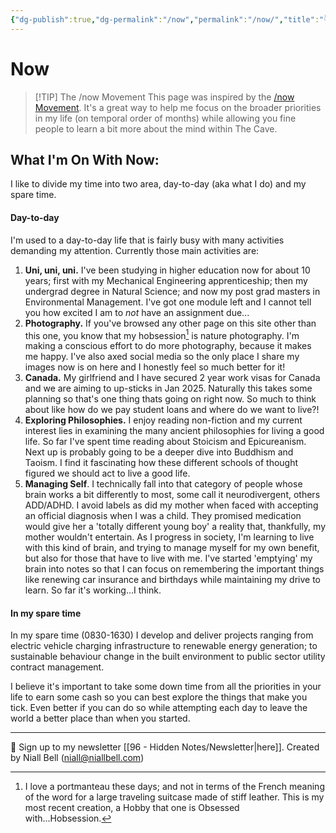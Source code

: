 ```yaml
---
{"dg-publish":true,"dg-permalink":"/now","permalink":"/now/","title":"👇 Now","noteIcon":null,"created":"2024-06-10T23:23:44.387+01:00","updated":"2024-06-11T00:13:39.582+01:00"}
---
```


# Now

>[!TIP] The /now Movement
>This page was inspired by the [/now Movement](https://nownownow.com/about). It's a great way to help me focus on the broader priorities in my life (on temporal order of months) while allowing you fine people to learn a bit more about the mind within The Cave.

## What I'm On With Now:

I like to divide my time into two area, day-to-day (aka what I do) and my spare time.

#### Day-to-day

I'm used to a day-to-day life that is fairly busy with many activities demanding my attention. Currently those main activities are:

1. **Uni, uni, uni.**  I've been studying in higher education now for about 10 years; first with my Mechanical Engineering apprenticeship; then my undergrad degree in Natural Science; and now my post grad masters in Environmental Management. I've got one module left and I cannot tell you how excited I am to *not* have an assignment due...
2. **Photography.**  If you've browsed any other page on this site other than this one, you know that my hobsession[^1] is nature photography. I'm making a conscious effort to do more photography, because it makes me happy. I've also axed social media so the only place I share my images now is on here and I honestly feel so much better for it!
3. **Canada.** My girlfriend and I have secured 2 year work visas for Canada and we are aiming to up-sticks in Jan 2025. Naturally this takes some planning so that's one thing thats going on right now. So much to think about like how do we pay student loans and where do we want to live?!
4. **Exploring Philosophies.**  I enjoy reading non-fiction and my current interest lies in examining the many ancient philosophies for living a good life. So far I've spent time reading about Stoicism and Epicureanism. Next up is probably going to be a deeper dive into Buddhism and Taoism. I find it fascinating how these different schools of thought figured we should act to live a good life.
5. **Managing Self**. I technically fall into that category of people whose brain works a bit differently to most, some call it neurodivergent, others ADD/ADHD. I avoid labels as did my mother when faced with accepting an official diagnosis when I was a child. They promised medication would give her a 'totally different young boy' a reality that, thankfully, my mother wouldn't entertain. As I progress in society, I'm learning to live with this kind of brain, and trying to manage myself for my own benefit, but also for those that have to live with me. I've started 'emptying' my brain into notes so that I can focus on remembering the important things like renewing car insurance and birthdays while maintaining my drive to learn. So far it's working...I think.

#### In my spare time

In my spare time (0830-1630) I develop and deliver projects ranging from electric vehicle charging infrastructure to renewable energy generation; to sustainable behaviour change in the built environment to public sector utility contract management. 

I believe it's important to take some down time from all the priorities in your life to earn some cash so you can best explore the things that make you tick. Even better if you can do so while attempting each day to leave the world a better place than when you started.



[^1]: I love a portmanteau these days; and not in terms of the French meaning of the word for a large traveling suitcase made of stiff leather. This is my most recent creation, a Hobby that one is Obsessed with...Hobsession.

---
📧 Sign up to my newsletter [[96 - Hidden Notes/Newsletter\|here]].
Created by Niall Bell (niall@niallbell.com)